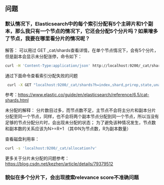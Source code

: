 ## 问题
### 默认情况下，Elasticsearch中的每个索引分配有5个主碎片和1个副本，那么我只有一个节点的情况下，它还会分配5个分片吗？如果增多了节点，我要在哪里看分片的情况呢？

解答：
可以用过 GET _cat/shards查看详情，在单个节点情况下，会有5个分片，但是副本会显示未分配涨停，命令如下：
```bash
curl -H 'Content-Type:application/json' http://localhost:9200/_cat/shards/my_index*
```

通过下面命令查看索引分配失败的问题
```bash
 curl -X GET "localhost:9200/_cat/shards?h=index,shard,prirep,state,unassigned.reason"
```

参考：https://www.elastic.co/guide/en/elasticsearch/reference/6.5/cat-shards.html


未分配的解释：
分片数目过多，而节点数不足，主节点不会将主分片和副本分片分配至同一个节点，同样，也不会将两个副本节点分配到同一个节点，所以当没有足够的节点分配分片时，会出现未分配的状态；
为了避免该种情况发生，节点数和副本数的关系应该为N>=R+1 （其中N为节点数，R为副本数量）

查看磁盘利用率：
```bash
curl -s 'localhost:9200/_cat/allocation?v'
```

更多关于分片未分配的问题参考：https://blog.csdn.net/kezhen/article/details/79379512

### 貌似在多个分片下，会出现搜索relevance score不准确问题


